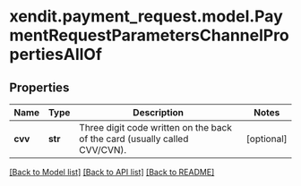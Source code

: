 # xendit.payment_request.model.PaymentRequestParametersChannelPropertiesAllOf


## Properties
Name | Type | Description | Notes
------------ | ------------- | ------------- | -------------
**cvv** | **str** | Three digit code written on the back of the card (usually called CVV/CVN). | [optional] 

[[Back to Model list]](../README.md#documentation-for-models) [[Back to API list]](../README.md#documentation-for-api-endpoints) [[Back to README]](../README.md)


